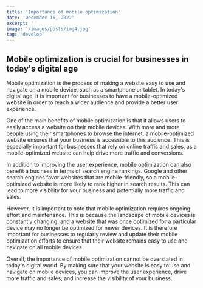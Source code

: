 ```yaml
---
title: 'Importance of mobile optimization'
date: 'December 15, 2022'
excerpt: ''
image: '/images/posts/img4.jpg'
tag: 'develop'
---
```


## Mobile optimization is crucial for businesses in today's digital age

Mobile optimization is the process of making a website easy to use and navigate on a mobile device, such as a smartphone or tablet. In today's digital age, it is important for businesses to have a mobile-optimized website in order to reach a wider audience and provide a better user experience.

One of the main benefits of mobile optimization is that it allows users to easily access a website on their mobile devices. With more and more people using their smartphones to browse the internet, a mobile-optimized website ensures that your business is accessible to this audience. This is especially important for businesses that rely on online traffic and sales, as a mobile-optimized website can help drive more traffic and conversions.

In addition to improving the user experience, mobile optimization can also benefit a business in terms of search engine rankings. Google and other search engines favor websites that are mobile-friendly, so a mobile-optimized website is more likely to rank higher in search results. This can lead to more visibility for your business and potentially more traffic and sales.

However, it is important to note that mobile optimization requires ongoing effort and maintenance. This is because the landscape of mobile devices is constantly changing, and a website that was once optimized for a particular device may no longer be optimized for newer devices. It is therefore important for businesses to regularly review and update their mobile optimization efforts to ensure that their website remains easy to use and navigate on all mobile devices.

Overall, the importance of mobile optimization cannot be overstated in today's digital world. By making sure that your website is easy to use and navigate on mobile devices, you can improve the user experience, drive more traffic and sales, and increase the visibility of your business.
